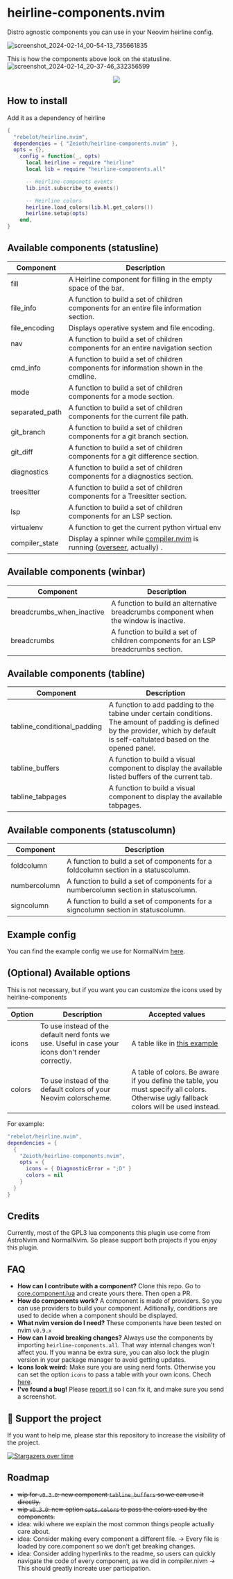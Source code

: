 # heirline-components.nvim
Distro agnostic components you can use in your Neovim heirline config.

![screenshot_2024-02-14_00-54-13_735661835](https://github.com/Zeioth/heirline-components.nvim/assets/3357792/f6d732f9-48b4-46e7-a15d-9fc03c68d434)

This is how the components above look on the statusline.
![screenshot_2024-02-14_20-37-46_332356599](https://github.com/Zeioth/heirline-components.nvim/assets/3357792/c478a48a-bfb8-4fa4-8d6e-2dedaeb8190e)

<div align="center">
  <a href="https://discord.gg/ymcMaSnq7d" rel="nofollow">
      <img src="https://img.shields.io/discord/1121138836525813760?color=azure&labelColor=6DC2A4&logo=discord&logoColor=black&label=Join the discord server&style=for-the-badge" data-canonical-src="https://img.shields.io/discord/1121138836525813760">
    </a>
</div>

## How to install
Add it as a dependency of heirline

```lua
{
  "rebelot/heirline.nvim",
  dependencies = { "Zeioth/heirline-components.nvim" },
  opts = {},
    config = function(_, opts)
      local heirline = require "heirline"
      local lib = require "heirline-components.all"

      -- Heirline-componets events
      lib.init.subscribe_to_events()

      -- Heirline colors
      heirline.load_colors(lib.hl.get_colors())
      heirline.setup(opts)
    end,
}
```

## Available components (statusline)

| Component | Description |
|-----------|-------------|
| fill | A Heirline component for filling in the empty space of the bar. |
| file_info | A function to build a set of children components for an entire file information section. |
| file_encoding | Displays operative system and file encoding. |
| nav | A function to build a set of children components for an entire navigation section |
| cmd_info | A function to build a set of children components for information shown in the cmdline. |
| mode | A function to build a set of children components for a mode section. |
| separated_path | A function to build a set of children components for the current file path. |
| git_branch | A function to build a set of children components for a git branch section. |
| git_diff | A function to build a set of children components for a git difference section. |
| diagnostics | A function to build a set of children components for a diagnostics section. |
| treesitter | A function to build a set of children components for a Treesitter section. |
| lsp | A function to build a set of children components for an LSP section. |
| virtualenv | A function to get the current python virtual env |
| compiler_state | Display a spinner while [compiler.nvim](https://github.com/Zeioth/compiler.nvim) is running ([overseer](https://github.com/stevearc/overseer.nvim), actually) . |

## Available components (winbar)

| Component | Description |
|-----------|-------------|
| breadcrumbs_when_inactive | A function to build an alternative breadcrumbs component when the window is inactive. |
| breadcrumbs | A function to build a set of children components for an LSP breadcrumbs section. |

## Available components (tabline)

| Component | Description |
|-----------|-------------|
| tabline_conditional_padding | A function to add padding to the tabine under certain conditions. The amount of padding is defined by the provider, which by default is self-caltulated based on the opened panel. |
| tabline_buffers | A function to build a visual component to display the available listed buffers of the current tab. |
| tabline_tabpages | A function to build a visual component to display the available tabpages. |

## Available components (statuscolumn)

| Component | Description |
|-----------|-------------|
| foldcolumn | A function to build a set of components for a foldcolumn section in a statuscolumn. |
| numbercolumn | A function to build a set of components for a numbercolumn section in statuscolumn. |
| signcolumn | A function to build a set of components for a signcolumn section in statuscolumn. |

## Example config
You can find the example config we use for NormalNvim [here](https://github.com/NormalNvim/NormalNvim/blob/75cb58366cc7b143ee0a0ed15499feff44c4555a/lua/plugins/2-ui.lua#L276).

## (Optional) Available options
This is not necessary, but if you want you can customize the icons used by heirline-components

| Option | Description | Accepted values |
|--------|-------------|-----------------|
| icons  | To use instead of the default nerd fonts we use. Useful in case your icons don't render correctly. | A table like in [this example](https://github.com/Zeioth/heirline-components.nvim/blob/main/lua/heirline-components/config.lua) |
| colors  | To use instead of the default colors of your Neovim colorscheme. | A table of colors. Be aware if you define the table, you must specify all colors. Otherwise ugly fallback colors will be used instead. |

For example:
```lua
"rebelot/heirline.nvim",
dependencies = {
  {
    "Zeioth/heirline-components.nvim",
    opts = {
      icons = { DiagnosticError = ";D" }
      colors = nil
    }
  }
}
```
## Credits
Currently, most of the GPL3 lua components this plugin use come from AstroNvim and NormalNvim. So please support both projects if you enjoy this plugin.

## FAQ
* **How can I contribute with a component?** Clone this repo. Go to [core.component.lua](https://github.com/Zeioth/heirline-components.nvim/blob/main/lua/heirline-components/core/component.lua) and create yours there. Then open a PR.
* **How do components work?** A component is made of providers. So you can use providers to build your component. Aditionally, conditions are used to decide when a component should be displayed.
* **What nvim version do I need?** These components have been tested on nvim `v0.9.x`
* **How can I avoid breaking changes?** Always use the components by importing `heirline-components.all`. That way internal changes won't affect you. If you wanna be extra sure, you can also lock the plugin version in your package manager to avoid getting updates.
* **Icons look weird:** Make sure you are using nerd fonts. Otherwise you can set the option `icons` to pass a table with your own icons. Chech [here](https://github.com/Zeioth/heirline-components.nvim/blob/main/lua/heirline-components/config.lua).
* **I've found a bug!** Please [report it](https://github.com/Zeioth/heirline-components.nvim/issues) so I can fix it, and make sure you send a screenshot. 

## 🌟 Support the project
If you want to help me, please star this repository to increase the visibility of the project.

[![Stargazers over time](https://starchart.cc/Zeioth/heirline-components.nvim.svg)](https://starchart.cc/Zeioth/heirline-components.nvim)

## Roadmap
* ~~wip for `v0.3.0`: new component `tabline_buffers` so we can use it directly.~~
* ~~wip `v0.3.0`: new option `opts.colors` to pass the colors used by the components.~~
* idea: wiki where we explain the most common things people actually care about.
* idea: Consider making every component a different file. → Every file is loaded by core.component so we don't get breaking changes.
* idea: Consider adding hyperlinks to the readme, so users can quickly navigate the code of every component, as we did in compiler.nivm → This should greatly increate user participation.
